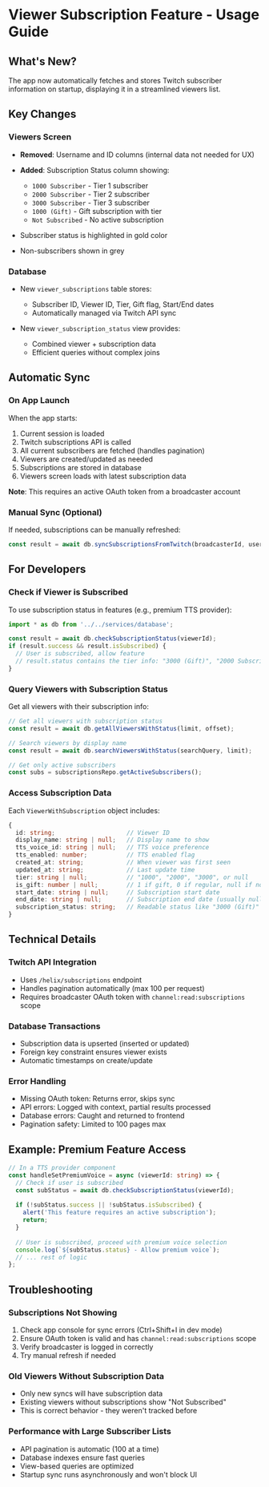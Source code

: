 # Viewer Subscription Feature - Usage Guide

## What's New?

The app now automatically fetches and stores Twitch subscriber information on startup, displaying it in a streamlined viewers list.

## Key Changes

### Viewers Screen
- **Removed**: Username and ID columns (internal data not needed for UX)
- **Added**: Subscription Status column showing:
  - `1000 Subscriber` - Tier 1 subscriber
  - `2000 Subscriber` - Tier 2 subscriber  
  - `3000 Subscriber` - Tier 3 subscriber
  - `1000 (Gift)` - Gift subscription with tier
  - `Not Subscribed` - No active subscription
  
- Subscriber status is highlighted in gold color
- Non-subscribers shown in grey

### Database
- New `viewer_subscriptions` table stores:
  - Subscriber ID, Viewer ID, Tier, Gift flag, Start/End dates
  - Automatically managed via Twitch API sync

- New `viewer_subscription_status` view provides:
  - Combined viewer + subscription data
  - Efficient queries without complex joins

## Automatic Sync

### On App Launch
When the app starts:
1. Current session is loaded
2. Twitch subscriptions API is called
3. All current subscribers are fetched (handles pagination)
4. Viewers are created/updated as needed
5. Subscriptions are stored in database
6. Viewers screen loads with latest subscription data

**Note**: This requires an active OAuth token from a broadcaster account

### Manual Sync (Optional)
If needed, subscriptions can be manually refreshed:
```typescript
const result = await db.syncSubscriptionsFromTwitch(broadcasterId, userId);
```

## For Developers

### Check if Viewer is Subscribed
To use subscription status in features (e.g., premium TTS provider):

```typescript
import * as db from '../../services/database';

const result = await db.checkSubscriptionStatus(viewerId);
if (result.success && result.isSubscribed) {
  // User is subscribed, allow feature
  // result.status contains the tier info: "3000 (Gift)", "2000 Subscriber", etc
}
```

### Query Viewers with Subscription Status
Get all viewers with their subscription info:

```typescript
// Get all viewers with subscription status
const result = await db.getAllViewersWithStatus(limit, offset);

// Search viewers by display name
const result = await db.searchViewersWithStatus(searchQuery, limit);

// Get only active subscribers
const subs = subscriptionsRepo.getActiveSubscribers();
```

### Access Subscription Data
Each `ViewerWithSubscription` object includes:
```typescript
{
  id: string;                    // Viewer ID
  display_name: string | null;   // Display name to show
  tts_voice_id: string | null;   // TTS voice preference
  tts_enabled: number;           // TTS enabled flag
  created_at: string;            // When viewer was first seen
  updated_at: string;            // Last update time
  tier: string | null;           // "1000", "2000", "3000", or null
  is_gift: number | null;        // 1 if gift, 0 if regular, null if not subscribed
  start_date: string | null;     // Subscription start date
  end_date: string | null;       // Subscription end date (usually null)
  subscription_status: string;   // Readable status like "3000 (Gift)"
}
```

## Technical Details

### Twitch API Integration
- Uses `/helix/subscriptions` endpoint
- Handles pagination automatically (max 100 per request)
- Requires broadcaster OAuth token with `channel:read:subscriptions` scope

### Database Transactions
- Subscription data is upserted (inserted or updated)
- Foreign key constraint ensures viewer exists
- Automatic timestamps on create/update

### Error Handling
- Missing OAuth token: Returns error, skips sync
- API errors: Logged with context, partial results processed
- Database errors: Caught and returned to frontend
- Pagination safety: Limited to 100 pages max

## Example: Premium Feature Access

```typescript
// In a TTS provider component
const handleSetPremiumVoice = async (viewerId: string) => {
  // Check if user is subscribed
  const subStatus = await db.checkSubscriptionStatus(viewerId);
  
  if (!subStatus.success || !subStatus.isSubscribed) {
    alert('This feature requires an active subscription');
    return;
  }
  
  // User is subscribed, proceed with premium voice selection
  console.log(`${subStatus.status} - Allow premium voice`);
  // ... rest of logic
};
```

## Troubleshooting

### Subscriptions Not Showing
1. Check app console for sync errors (Ctrl+Shift+I in dev mode)
2. Ensure OAuth token is valid and has `channel:read:subscriptions` scope
3. Verify broadcaster is logged in correctly
4. Try manual refresh if needed

### Old Viewers Without Subscription Data
- Only new syncs will have subscription data
- Existing viewers without subscriptions show "Not Subscribed"
- This is correct behavior - they weren't tracked before

### Performance with Large Subscriber Lists
- API pagination is automatic (100 at a time)
- Database indexes ensure fast queries
- View-based queries are optimized
- Startup sync runs asynchronously and won't block UI
